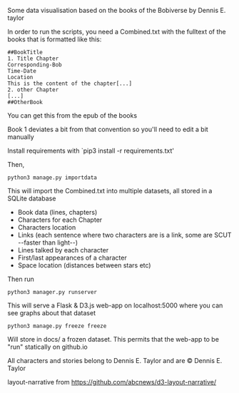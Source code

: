 
Some data visualisation based on the books of the Bobiverse by Dennis E. taylor

In order to run the scripts, you need a Combined.txt with the fulltext of
the books that is formatted like this:

    ##BookTitle
    1. Title Chapter
    Corresponding-Bob
    Time-Date
    Location
    This is the content of the chapter[...]
    2. other Chapter
    [...]
    ##OtherBook

You can get this from the epub of the books

Book 1 deviates a bit from that convention so you'll need to edit a bit manually

Install requirements with `pip3 install -r requirements.txt'

Then,

    python3 manage.py importdata

This will import the Combined.txt into multiple datasets, all stored in a SQLite database

* Book data (lines, chapters)
* Characters for each Chapter
* Characters location
* Links (each sentence where two characters are is a link, some are SCUT --faster than light--)
* Lines talked by each character
* First/last appearances of a character
* Space location (distances between stars etc)

Then run

    python3 manager.py runserver
    
This will serve a Flask & D3.js web-app on localhost:5000 where you can see graphs about
that dataset 

    python3 manage.py freeze freeze
    
Will store in docs/ a frozen dataset. This permits that the web-app to be "run"
statically on github.io


All characters and stories belong to Dennis E. Taylor and are &copy; Dennis E. Taylor

layout-narrative from https://github.com/abcnews/d3-layout-narrative/